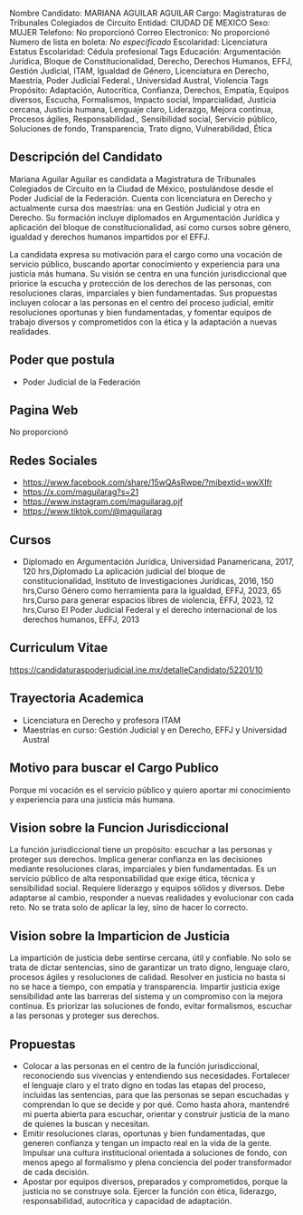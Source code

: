 Nombre Candidato: MARIANA AGUILAR AGUILAR
Cargo: Magistraturas de Tribunales Colegiados de Circuito
Entidad: CIUDAD DE MEXICO
Sexo: MUJER
Telefono: No proporcionó
Correo Electronico: No proporcionó
Numero de lista en boleta: *No especificado*
Escolaridad: Licenciatura
Estatus Escolaridad: Cédula profesional
Tags Educación: Argumentación Jurídica, Bloque de Constitucionalidad, Derecho, Derechos Humanos, EFFJ, Gestión Judicial, ITAM, Igualdad de Género, Licenciatura en Derecho, Maestría, Poder Judicial Federal., Universidad Austral, Violencia
Tags Propósito: Adaptación, Autocrítica, Confianza, Derechos, Empatía, Equipos diversos, Escucha, Formalismos, Impacto social, Imparcialidad, Justicia cercana, Justicia humana, Lenguaje claro, Liderazgo, Mejora continua, Procesos ágiles, Responsabilidad., Sensibilidad social, Servicio público, Soluciones de fondo, Transparencia, Trato digno, Vulnerabilidad, Ética


## Descripción del Candidato 

Mariana Aguilar Aguilar es candidata a Magistratura de Tribunales Colegiados de Circuito en la Ciudad de México, postulándose desde el Poder Judicial de la Federación. Cuenta con licenciatura en Derecho y actualmente cursa dos maestrías: una en Gestión Judicial y otra en Derecho. Su formación incluye diplomados en Argumentación Jurídica y aplicación del bloque de constitucionalidad, así como cursos sobre género, igualdad y derechos humanos impartidos por el EFFJ.

La candidata expresa su motivación para el cargo como una vocación de servicio público, buscando aportar conocimiento y experiencia para una justicia más humana. Su visión se centra en una función jurisdiccional que priorice la escucha y protección de los derechos de las personas, con resoluciones claras, imparciales y bien fundamentadas. Sus propuestas incluyen colocar a las personas en el centro del proceso judicial, emitir resoluciones oportunas y bien fundamentadas, y fomentar equipos de trabajo diversos y comprometidos con la ética y la adaptación a nuevas realidades.


## Poder que postula

- Poder Judicial de la Federación


## Pagina Web

No proporcionó


## Redes Sociales

- https://www.facebook.com/share/15wQAsRwpe/?mibextid=wwXIfr
- https://x.com/maguilarag?s=21
- https://www.instagram.com/maguilarag.pjf
- https://www.tiktok.com/@maguilarag


## Cursos

- Diplomado en Argumentación Jurídica, Universidad Panamericana, 2017, 120 hrs,Diplomado La aplicación judicial del bloque de constitucionalidad, Instituto de Investigaciones Jurídicas, 2016, 150 hrs,Curso Género como herramienta para la igualdad, EFFJ, 2023, 65 hrs,Curso para generar espacios libres de violencia, EFFJ, 2023, 12 hrs,Curso El Poder Judicial Federal y el derecho internacional de los derechos humanos, EFFJ, 2013


## Curriculum Vitae

https://candidaturaspoderjudicial.ine.mx/detalleCandidato/52201/10


## Trayectoria Academica

- Licenciatura en Derecho y profesora ITAM
- Maestrías en curso: Gestión Judicial y en Derecho, EFFJ y Universidad Austral


## Motivo para buscar el Cargo Publico

Porque mi vocación es el servicio público y quiero aportar mi conocimiento y experiencia para una justicia más humana.


## Vision sobre la Funcion Jurisdiccional

La función jurisdiccional tiene un propósito: escuchar a las personas y proteger sus derechos. Implica generar confianza en las decisiones mediante resoluciones claras, imparciales y bien fundamentadas. Es un servicio público de alta responsabilidad que exige ética, técnica y sensibilidad social. Requiere liderazgo y equipos sólidos y diversos. Debe adaptarse al cambio, responder a nuevas realidades y evolucionar con cada reto. No se trata solo de aplicar la ley, sino de hacer lo correcto.


## Vision sobre la Imparticion de Justicia

La impartición de justicia debe sentirse cercana, útil y confiable. No solo se trata de dictar sentencias, sino de garantizar un trato digno, lenguaje claro, procesos ágiles y resoluciones de calidad. Resolver en justicia no basta si no se hace a tiempo, con empatía y transparencia. Impartir justicia exige sensibilidad ante las barreras del sistema y un compromiso con la mejora continua. Es priorizar las soluciones de fondo, evitar formalismos, escuchar a las personas y proteger sus derechos.


## Propuestas

- Colocar a las personas en el centro de la función jurisdiccional, reconociendo sus vivencias y entendiendo sus necesidades. Fortalecer el lenguaje claro y el trato digno en todas las etapas del proceso, incluidas las sentencias, para que las personas se sepan escuchadas y comprendan lo que se decide y por qué. Como hasta ahora, mantendré mi puerta abierta para escuchar, orientar y construir justicia de la mano de quienes la buscan y necesitan.
- Emitir resoluciones claras, oportunas y bien fundamentadas, que generen confianza y tengan un impacto real en la vida de la gente. Impulsar una cultura institucional orientada a soluciones de fondo, con menos apego al formalismo y plena conciencia del poder transformador de cada decisión.
- Apostar por equipos diversos, preparados y comprometidos, porque la justicia no se construye sola. Ejercer la función con ética, liderazgo, responsabilidad, autocrítica y capacidad de adaptación.

